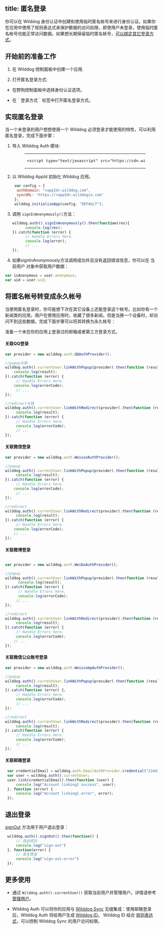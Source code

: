 
title:  匿名登录
---

你可以在 Wilddog 身份认证中创建和使用临时匿名帐号来进行身份认证。如果你在应用中使用了规则表达式来保护数据的访问权限，即使用户未登录，使用临时匿名帐号也能正常访问数据。如果想长期保留临时匿名帐号，[可以绑定其它登录方式](/guide/auth/web/link.html)。

## 开始前的准备工作

1. 在 Wilddog 控制面板中创建一个应用.

2. 打开匿名登录方式:

* 在野狗控制面板中选择身份认证选项。

* 在｀登录方式｀标签中打开匿名登录方式。

## 实现匿名登录

当一个未登录的用户想想使用一个 Wilddog 必须登录才能使用的特性，可以利用匿名登录，完成下面步骤：

1. 导入 Wilddog Auth 模块:
    <figure class="highlight html"><table><tbody><tr><td class="code"><pre><div class="line"><span class="tag">&lt;<span class="name">script</span> <span class="attr">type</span>=<span class="string">&quot;text/javascript&quot;</span> <span class="attr">src</span>=<span class="string">&quot;<span>ht</span>tps://cdn.wilddog.com/sdk/js/<span class="js-version"></span>/wilddog-auth.js&quot;</span>&gt;</span><span class="undefined"></span><span class="tag">&lt;/<span class="name">script</span>&gt;</span></div></pre></td></tr></tbody></table></figure>

2. 以 Wilddog AppId 初始化 Wilddog 应用。
   ```javascript
    var config = {
     authDomain: "<appId>.wilddog.com",
     syncURL: "https://<appId>.wilddogio.com"
    };
    wilddog.initializeApp(config, "DEFAULT");

   ```

3. 调用 `signInAnonymously()`方法：
   ```javascript
   wilddog.auth().signInAnonymously().then(function(res){
         console.log(res);
   }).catch(function (error) {
         // Handle Errors here.
         console.log(error);
         // ...
   });
   ```

4. 如果signInAnonymously方法调用成功并且没有返回错误信息，你可以在 当前用户 对象中获取用户数据：
```javascript
var isAnonymous = user.anonymous; 
var uid = user.uid;
```





## 将匿名帐号转变成永久帐号

当使用匿名登录时，你可能想下次在其它设备上还能登录这个帐号。比如你有一个新闻类的应用，用户在使用应用时，收藏了很多新闻，但是当换一个设备时，却访问不到这些数据。完成下面步骤可以将其转换为永久帐号：

准备一个未在你的应用上登录过的邮箱或者第三方登录方式。

#### 关联QQ登录

```javascript
var provider = new wilddog.auth.QQAuthProvider();

//popup关联
wilddog.auth().currentUser.linkWithPopup(provider).then(function (result) {
    console.log(result);
}).catch(function (error) {
     // Handle Errors here.
    console.log(errorCode);
     // ...
});

//redirect关联
wilddog.auth().currentUser.linkWithRedirect(provider).then(function (result) {
     console.log(result);
}).catch(function (error) {
     // Handle Errors here.  
     console.log(errorCode);     
     // ...
});
```

#### 关联微信登录

```javascript
var provider = new wilddog.auth.WeixinAuthProvider();

//popup
wilddog.auth().currentUser.linkWithPopup(provider).then(function (result) {
     console.log(result);
}).catch(function (error) {
     // Handle Errors here.     
    console.log(errorCode);    
     // ...
});

//redirect
wilddog.auth().currentUser.linkWithRedirect(provider).then(function (result) {
     console.log(result);
}).catch(function (error) {
     // Handle Errors here.     
    console.log(errorCode);  
    // ...
});

```

#### 关联微博登录

```javascript

var provider = new wilddog.auth.WeiboAuthProvider();

//popup
wilddog.auth().currentUser.linkWithPopup(provider).then(function (result) {
      console.log(result);
}).catch(function (error) {
      // Handle Errors here.   
      console.log(errorCode);     
     // ...
});

//redirect
wilddog.auth().currentUser.linkWithRedirect(provider).then(function (result) {
     console.log(result);
}).catch(function (error) {     
     // Handle Errors here.   
     console.log(errorCode);  
    // ...
});

```

#### 关联微信公众账号登录

```javascript
var provider = new wilddog.auth.WeixinmpAuthProvider();

//popup
wilddog.auth().currentUser.linkWithPopup(provider).then(function (result) {
     console.log(result);
}).catch(function (error) {、
     // Handle Errors here.
     console.log(errorCode);
     // ...
});

//redirect
wilddog.auth().currentUser.linkWithRedirect(provider).then(function (result) {
     console.log(result);
}).catch(function (error) {  
     // Handle Errors here.  
     console.log(errorCode); 
     // ...
});
```

#### 关联邮箱登录

```javascript
 var credentialEmail = wilddog.auth.EmailAuthProvider.credential("22443311@qq.com", "12345678");
 var user = wilddog.auth().currentUser;
 user.link(credentialEmail).then(function (user) {
     console.log("Account linking1 success", user);
 }, function (error) {
     console.log("Account linking1 error", error);
 });

```



## 退出登录

[signOut](/guide/auth/web/api.html#signout) 方法用于用户退出登录：

```javascript
 wilddog.auth().signOut().then(function() {
     // 退出成功
     console.log("sign-out")
 }, function(error) {
     // 发生错误
     console.log("sign-out-error")
 });
```

## 更多使用

- 通过 `Wilddog.auth().currentUser()` 获取当前用户并管理用户。详情请参考 [管理用户](/guide/auth/web/manageuser.html)。


- Wilddog Auth 可以将你的应用与 [Wilddog Sync](/overview/sync.html) 无缝集成：使用邮箱登录后，Wilddog Auth 将给用户生成 [Wilddog ID](/guide/auth/core/concept.html#Wilddog-ID)。
  Wilddog ID 结合 [规则表达式](/guide/sync/rules/introduce.html)，可以控制 Wilddog Sync 的用户访问权限。